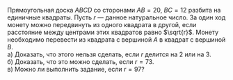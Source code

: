 Прямоугольная доска $ABCD$ со сторонами $AB=20$, $BC=12$ разбита на единичные квадраты. Пусть $r$ — данное натуральное число. За один ход монету можно передвинуть из одного квадрата в другой, если расстояние между центрами этих квадратов равно $\sqrt{r}$. Монету необходимо перевести из квадрата с вершиной $A$ в квадрат с вершиной $B$.
<br>а) Доказать, что этого нельзя сделать, если $r$ делится на 2 или на 3.
<br>б) Доказать, что это можно сделать, если $r=73$.
<br>в) Можно ли выполнить задание, если $r=97$?